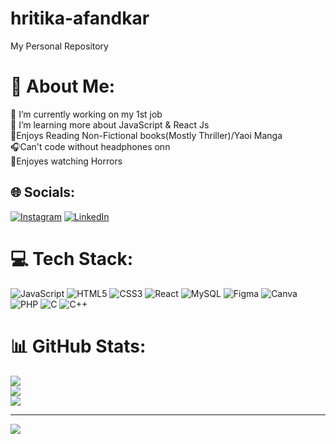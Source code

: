 # hritika-afandkar
My Personal Repository
# 💫 About Me:
🔭 I’m currently working on my 1st job<br>🌱 I’m learning more about JavaScript & React Js<br>📕Enjoys Reading Non-Fictional books(Mostly Thriller)/Yaoi Manga<br>🎧Can't code without headphones onn<br>🎦Enjoyes watching Horrors



## 🌐 Socials:
[![Instagram](https://img.shields.io/badge/Instagram-%23E4405F.svg?logo=Instagram&logoColor=white)](https://instagram.com/hritika_afandkar) [![LinkedIn](https://img.shields.io/badge/LinkedIn-%230077B5.svg?logo=linkedin&logoColor=white)](https://linkedin.com/in/hritika-afandkar) 

# 💻 Tech Stack:
![JavaScript](https://img.shields.io/badge/javascript-%23323330.svg?style=for-the-badge&logo=javascript&logoColor=%23F7DF1E) ![HTML5](https://img.shields.io/badge/html5-%23E34F26.svg?style=for-the-badge&logo=html5&logoColor=white) ![CSS3](https://img.shields.io/badge/css3-%231572B6.svg?style=for-the-badge&logo=css3&logoColor=white) ![React](https://img.shields.io/badge/react-%2320232a.svg?style=for-the-badge&logo=react&logoColor=%2361DAFB) ![MySQL](https://img.shields.io/badge/mysql-%2300f.svg?style=for-the-badge&logo=mysql&logoColor=white) 	![Figma](https://img.shields.io/badge/figma-%23F24E1E.svg?style=for-the-badge&logo=figma&logoColor=white) ![Canva](https://img.shields.io/badge/Canva-%2300C4CC.svg?style=for-the-badge&logo=Canva&logoColor=white) ![PHP](https://img.shields.io/badge/php-%23777BB4.svg?style=for-the-badge&logo=php&logoColor=white) ![C](https://img.shields.io/badge/c-%2300599C.svg?style=for-the-badge&logo=c&logoColor=white) ![C++](https://img.shields.io/badge/c++-%2300599C.svg?style=for-the-badge&logo=c%2B%2B&logoColor=white)
# 📊 GitHub Stats:
![](https://github-readme-stats.vercel.app/api?username=hritikaafandkar&theme=react&hide_border=true&include_all_commits=false&count_private=false)<br/>
![](https://github-readme-streak-stats.herokuapp.com/?user=hritikaafandkar&theme=react&hide_border=true)<br/>
![](https://github-readme-stats.vercel.app/api/top-langs/?username=hritikaafandkar&theme=react&hide_border=true&include_all_commits=false&count_private=false&layout=compact)

---
[![](https://visitcount.itsvg.in/api?id=hritikaafandkar&icon=0&color=0)](https://visitcount.itsvg.in)

<!-- Proudly created with GPRM ( https://gprm.itsvg.in ) -->

